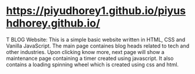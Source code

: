 # https://piyudhorey1.github.io/piyushdhorey.github.io/

T BLOG Website: This is a simple basic website written in HTML, CSS and Vanilla JavaScript. The main page containes blog heads related to tech and other industries. Upon clicking know more, next page will show a maintenance page containing a timer created using javascript. It also contains a loading spinning wheel which is created using css and html.
